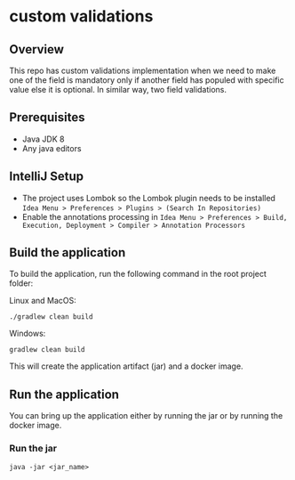 # custom validations
## Overview

This repo has custom validations implementation when we need to make one of the field is mandatory only if another field has populed with specific value else it is optional.
In similar way, two field validations.

## Prerequisites

 - Java JDK 8
 - Any java editors
 
 
## IntelliJ Setup
 
 - The project uses Lombok so the Lombok plugin needs to be installed ```Idea Menu > Preferences > Plugins > (Search In Repositories)```
 - Enable the annotations processing in ```Idea Menu > Preferences > Build, Execution, Deployment > Compiler > Annotation Processors```
 
## Build the application

To build the application, run the following command in the root project folder:

Linux and MacOS:

    ./gradlew clean build 
        
Windows:

    gradlew clean build 
    
This will create the application artifact (jar) and a docker image.

## Run the application 

You can bring up the application either by running the jar or by running the docker image. 

### Run the jar

    java -jar <jar_name>